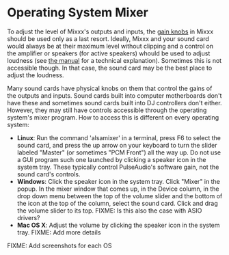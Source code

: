 # Operating System Mixer

To adjust the level of Mixxx's outputs and inputs, the [gain
knobs](http://mixxx.org/manual/latest/chapters/user_interface.html#interface-gain-knob)
in Mixxx should be used only as a last resort. Ideally, Mixxx and your
sound card would always be at their maximum level without clipping and a
control on the amplifier or speakers (for active speakers) whould be
used to adjust loudness (see [the
manual](http://mixxx.org/manual/latest/chapters/djing_with_mixxx.html#setting-your-levels-properly-gain-staging)
for a technical explanation). Sometimes this is not accessible though.
In that case, the sound card may be the best place to adjust the
loudness.

Many sound cards have physical knobs on them that control the gains of
the outputs and inputs. Sound cards built into computer motherboards
don't have these and sometimes sound cards built into DJ controllers
don't either. However, they may still have controls accessible through
the operating system's mixer program. How to access this is different on
every operating system:

  - **Linux**: Run the command 'alsamixer' in a terminal, press F6 to
    select the sound card, and press the up arrow on your keyboard to
    turn the slider labeled "Master" (or sometimes "PCM Front") all the
    way up. Do not use a GUI program such one launched by clicking a
    speaker icon in the system tray. These typically control
    PulseAudio's software gain, not the sound card's controls.
  - **Windows**: Click the speaker icon in the system tray. Click
    "Mixer" in the popup. In the mixer window that comes up, in the
    Device column, in the drop down menu between the top of the volume
    slider and the bottom of the icon at the top of the column, select
    the sound card. Click and drag the volume slider to its top. FIXME:
    Is this also the case with ASIO drivers?
  - **Mac OS X**: Adjust the volume by clicking the speaker icon in the
    system tray. FIXME: Add more details

FIXME: Add screenshots for each OS
